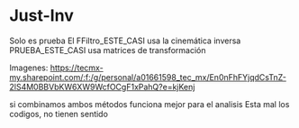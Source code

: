 # Just-Inv
Solo es prueba
El FFiltro_ESTE_CASI usa la cinemática inversa
PRUEBA_ESTE_CASI usa matrices de transformación

Imagenes: https://tecmx-my.sharepoint.com/:f:/g/personal/a01661598_tec_mx/En0nFhFYjqdCsTnZ-2lS4M0BBVbKW6XW9WcfOCgF1xPahQ?e=kjKenj

si combinamos ambos métodos funciona mejor para el analisis
Esta mal los codigos, no tienen sentido
